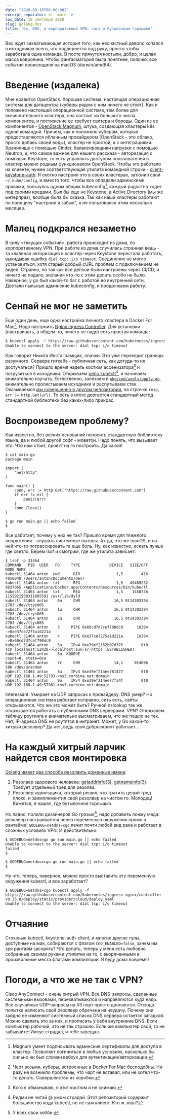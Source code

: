 ```yaml
---
date: "2020-09-10T00:00:00Z"
excerpt_separator: <!--more-->
loc_date: 10 сентября 2020
slug: golang-dns
title: 'Go, DNS, и корпоративный VPN: сага о бутылочном горлышке'
---
```

Вас ждет захватывающая история того, как несчастный девопс копался в исходниках
всего, что подвернется под руку, просто чтобы заработала одна команда. В посте
прячутся костыли, добро, и целая масса ковролина.
Чтобы фантасмагория была понятнее, поясню: все события происходили на macOS
(darwin/amd64).

<!--more-->

# Введение (издалека)

Мне нравится OpenStack. Хорошая система, настоящая операционная система для
датацентра (куберы рядом с ним ничего не стоят). Как и положено настоящей
операционной системе, тем более для вычислительного кластера, она состоит из
большого числа компонентов, и постижение ее требует свитера и бороды. Один из ее
компонентов - [OpenStack Magnum](https://wiki.openstack.org/wiki/Magnum), штука,
создающая кластеры k8s одной командой. Причем, как и положено куберам, которые
предоставляются облачным провайдером (OpenStack - это облако, просто добавь
своей воды), кластер не простой, а с интеграциями. Хранилище с помощью Cinder,
балансировщики нагрузки с помощью Neutron, и, что самое важное для нашего
рассказа - авторизация с помощью Keystone, то есть управлять доступом
пользователей в кластер можно родным функционалом OpenStack. Чтобы это работало
на клиенте, нужен соответствующая утилита командной строки -
[client-keystone-auth](https://github.com/kubernetes/cloud-provider-openstack/blob/master/docs/using-client-keystone-auth.md).
Я охотно настроил это в своих кластерах, затюнил свой `~/.kube/config`, и вместо
того, чтобы все обладали админскими правами, пользуясь одним общим
kubeconfig[^1], каждый радостно ходит под своими кредами. Был бы еще не
Keystone, а Active Directory (мы же ынтерпраз), вообще была бы сказка. Так как
наши кластеры работают по принципу "настроил и забыл", я не пользовался этим
несколько месяцев.

# Малец подкрался незаметно

В силу \<текущих событий\>, работа происходит из дома, по корпоративному VPN. При
работе из дома случилась странная вещь - та хваленая авторизация в кластер через
Keystone перестала работать, выкидывая ошибку `dial tcp: i/o timeout`.
Соединение не могло установиться, хотя старый добрый cURL проблем с подключением
не видел. Странно, но так как все деплои были настроены через CI/CD, и ничего не
падало, желания что-то с этим делать особо не было. Наверное, у go был какой-то
баг с работой во внутренней сети. Достали пыльные админские kubeconfig, и
продолжаем работу.

# Сенпай не мог не заметить

Еще один день, еще одна настройка личного кластера в Docker For Mac[^2].
Надо настроить [Nginx Ingress Controller](https://kubernetes.github.io/ingress-nginx/).
Для установки (настраивать, в общем-то, ничего не надо) есть простая команда:

```bash
$ kubectl apply -f https://raw.githubusercontent.com/kubernetes/ingress-nginx/controller-v0.35.0/deploy/static/provider/cloud/deploy.yaml
Unable to connect to the server: dial tcp: i/o timeout
```

Как говорит Никита Инстаграмщик, опачки. Это уже переходит границы разумного.
Сервера гитхаба - публичная сеть, как дотуда-то не достучаться? Пришло время
надеть костюм ассенизатора[^3] и погрузиться в исходники.  Открываем [репо
kubectl](https://github.com/kubernetes/kubectl)[^4], и начинаем внимательно
изучать. Естественно, залезаем в
[`pkg/cmd/apply/apply.go`](https://github.com/kubernetes/kubectl/blob/master/pkg/cmd/apply/apply.go),
внимательно пролистываем исходники и распутываем стек. Оказываемся [мы
совершенно в другом
репозитории](https://github.com/kubernetes/cli-runtime/blob/master/pkg/resource/visitor.go#L300),
на строчке `resp, err := http.Get(url)`. То есть в итоге дергается стандартный
метод стандартной библиотеки без каких-либо прикрас.

# Воспроизведем проблему?

Как известно, без веских оснований поносить стандартную библиотеку языка, да и
любой другой софт - моветон. Надо понять, что вызывает это. Что нам стоит,
проект на го построить. Да какой!

```golang
$ cat main.go
package main

import (
	"net/http"
)

func main() {
	conn, err := http.Get("https://raw.githubusercontent.com")
	if err != nil {
		panic(err)
	}
	conn.Close()
}

$ go run main.go || echo failed
$
```

Все работает, почему у них не так? Пришло время для тяжелого вооружения -
слушать системные вызовы. Ах да, это же macOS, и на ней что-то потрассировать та
еще боль. Ну, как известно, искать лучше где светло. Берем lsof и смотрим, где
же утилита зависает:

```
$ lsof -p 31464
COMMAND   PID  USER   FD     TYPE             DEVICE   SIZE/OFF                NODE NAME
kubectl 31464 anton  cwd      DIR                1,5        416             4010040 /Users/anton/Documents/dev/
kubectl 31464 anton  txt      REG                1,5   49469232             9837065 /Applications/Docker.app/Contents/Resources/bin/kubectl
kubectl 31464 anton  txt      REG                1,5    1558736 1152921500311885591 /usr/lib/dyld
kubectl 31464 anton    0u     CHR               16,5 0t14303394                2783 /dev/ttys005
kubectl 31464 anton    1u     CHR               16,5 0t14303394                2783 /dev/ttys005
kubectl 31464 anton    2u     CHR               16,5 0t14303394                2783 /dev/ttys005
kubectl 31464 anton    3     PIPE 0x60cd7d7cef790dc0      16384                     ->0xe37ce7275a1d221a
kubectl 31464 anton    4     PIPE 0xe37ce7275a1d221a      16384                     ->0x60cd7d7cef790dc0
kubectl 31464 anton    5u    IPv4 0xe39ef2152b07d37f        0t0                 TCP localhost:52420->localhost:sun-sr-https (ESTABLISHED)
kubectl 31464 anton    6u  KQUEUE                                                   count=0, state=0xa
kubectl 31464 anton    7r     CHR               14,1     0t4096                 586 /dev/urandom
kubectl 31464 anton    8u    IPv4 0xe39ef214ee781477        0t0                 UDP 192.168.1.49:52793->ns3.corbina.net:domain
kubectl 31464 anton    9u    IPv4 0xe39ef214ee77fa4f        0t0                 UDP 192.168.1.49:57961->ns3.corbina.net:domain
```

Interessant. Умирает на UDP запросах к провайдеру. DNS умер? Но операционная
система работает исправно, сеть есть, сайты открываются. Что же это может быть?
Ручной nslookup так же отказывается работать с публичными DNS серверами. VPN?
Открываем таблицу роутинга и внимательно высматриваем, что же пошло не так.
Нет, IP-адреса DNS не роутятся в интранет. Может, у Go какой-то хитрый резолвер?
Да нет, ведь свой доброскрипт работает...

# На каждый хитрый ларчик найдется своя монтировка

[Golang имеет два способа резолвить доменные имена](https://golang.org/pkg/net/#hdr-Name_Resolution):

1. Резолвер здорового человека:
   [getaddrinfo(3)](https://man7.org/linux/man-pages/man3/getaddrinfo.3.html),
   [getnameinfo(3)](https://www.man7.org/linux/man-pages/man3/getnameinfo.3.html).
   Требует отдельный тред для резолва.
2. Резолвер курильщика, который решил, что тратить целый тред плохо, и
   заимплементил свой резолвер на чистом го. Молодец! Кажется, я нашел, где
   бутылочное горлышко.

Но ладно, полили дизайнеров Go грязью[^5], надо добавить ложку меда: резолвер
настраивается через переменную окружения прямо в рантайме! `GODEBUG=netdns=cgo`
лечит почти любой вид рака и работает в сложных условиях VPN. И действительно:

```
$ GODEBUG=netdns=go go run main.go || echo failed
Unable to connect to the server: dial tcp: i/o timeout
failed
$

$ GODEBUG=netdns=cgo go run main.go || echo failed
$
```

Ну что, теперь, наверное, можно просто выставить эту переменную окружения
kubectl, и все заработает?

```
$ GODEBUG=netdns=cgo kubectl apply -f https://raw.githubusercontent.com/kubernetes/ingress-nginx/controller-v0.35.0/deploy/static/provider/cloud/deploy.yaml
Unable to connect to the server: dial tcp: i/o timeout
```

# Отчаяние

Стоковые kubectl, keystone-auth-client, и многие другие тулы, доступные на мак,
собираются с флагом `CGO_ENABLED=false`, зачем им зря рантайм засорять?
Что делать, теперь у меня есть любовно собранные своими руками утилитки на го, с
вкоряченными в произвольные места флагами компиляции. Я буду дома вовремя!

# Погоди, а что же не так с VPN?

Cisco AnyConnect - очень хитрый VPN. Все DNS-запросы, сделанные системными
вызовами, перехватываются и направляются куда надо. Все случайные UDP-запросы на
53 порт просто дропаются. Отсюда попытка написать свой резолвер обречена на
неудачу. Почему они заодно не изменяют системный список DNS сервера остается
загадкой. Можно сделать это за них, и прописать у себя внутренние DNS. Если
компьютер рабочий, это не так страшно. Если же компьютер свой, то не забывайте:
Иисус страдал, и тебе завещал.

[^1]: Magnum умеет подписывать админские сертификаты для доступа в кластер.
    Позволяет логиниться в любых условиях, насколько бы сильно ни был сломан
    вебхук для аутентикации/авторизации.

[^2]: Черт возьми, куберы, встроенные в Docker For Mac бесподобны. Ни разу не
    возникло проблемы, что чарт не вставал, или не хотел что-то делать.
    Совершенство из коробки.

[^3]: Кого я обманываю, я этот костюм и не снимаю.

[^4]: Ридми не читай @ умом страдай. Этот репозиторий содержит большинство кода
    kubectl, но не сам клиент. Кто ж знал?

[^5]: У всех свои хобби.
